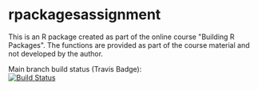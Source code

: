 # rpackagesassignment
This is an R package created as part of the online course
"Building R Packages". The functions are provided as part of the
course material and not developed by the author.

Main branch build status (Travis Badge):     
[![Build Status](https://app.travis-ci.com/Ellebaek/rpackagesassignment.svg?token=c6YbUsDx2sSUy5DyLXmD&branch=main)](https://app.travis-ci.com/Ellebaek/rpackagesassignment)
